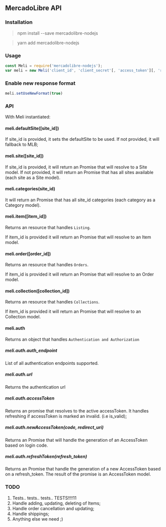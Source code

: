 ## MercadoLibre API

### Installation

> npm install --save mercadolibre-nodejs

> yarn add mercadolibre-nodejs

### Usage

```js
const Meli = require('mercadolibre-nodejs');
var meli = new Meli('client_id', 'client_secret'[, 'access_token'][, 'refresh_token']);
```

### Enable new response format

```js
meli.setUseNewFormat(true)
```

### API

With Meli instantiated:

#### meli.defaultSite([site_id])

If site_id is provided, it sets the defaultSite to be used. If not provided, it
will fallback to MLB;

#### meli.site([site_id])

If site_id is provided, it will return an Promise that will resolve to a Site
model.
If not provided, it will return an Promise that has all sites available
(each site as a Site model).

#### meli.categories(site_id)

It will return an Promise that has all site_id categories (each category as a
Category model).

#### meli.item([item_id])

Returns an resource that handles `Listing`.

If item_id is provided it will return an Promise that will resolve to an Item
model.

#### meli.order([order_id])

Returns an resource that handles `Orders`.

If item_id is provided it will return an Promise that will resolve to an Order
model.

#### meli.collection([collection_id])

Returns an resource that handles `Collections`.

If item_id is provided it will return an Promise that will resolve to an Collection
model.

#### meli.auth

Returns an object that handles `Authentication and Authorization`

##### meli.auth.auth_endpoint

List of all authentication endpoints supported.

##### meli.auth.url

Returns the authentication url

##### meli.auth.accessToken

Returns an promise that resolves to the active accessToken. It handles refreshing
if accessToken is marked an invalid. (i.e is_valid);

##### meli.auth.newAccessToken(code, redirect_uri)

Returns an Promise that will handle the generation of an AccessToken based on
login code.

##### meli.auth.refreshToken(refresh_token)

Returns an Promise that handle the generation of a new AccessToken based on a
refresh_token. The result of the promise is an AccessToken model.

### TODO

1. Tests.. tests.. tests.. TESTS!!!!11
2. Handle adding, updating, deleting of Items;
3. Handle order cancellation and updating;
4. Handle shippings;
5. Anything else we need ;)

